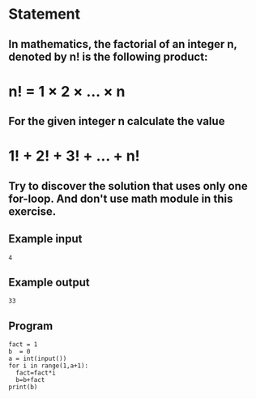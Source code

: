 # Statement
## In mathematics, the factorial of an integer n, denoted by n! is the following product:

# n! = 1 × 2 × … × n

## For the given integer n calculate the value 

# 1! + 2! + 3! + ... + n!

## Try to discover the solution that uses only one for-loop. And don't use math module in this exercise.

## Example input
```
4
```
## Example output
```
33
```
## Program
```
fact = 1
b  = 0
a = int(input())
for i in range(1,a+1):
  fact=fact*i
  b=b+fact
print(b)

```
